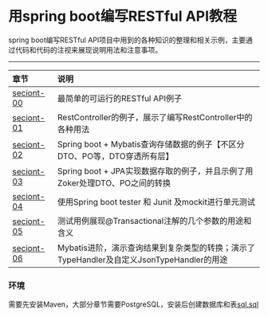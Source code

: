 # 用spring boot编写RESTful API教程

spring boot编写RESTful API项目中用到的各种知识的整理和相关示例，主要通过代码和代码的注视来展现说明用法和注意事项。

****

章节 | 说明 |
|:------------ |:--------------- |
|[seciont-00](./section-00) | 最简单的可运行的RESTful API例子  |
|[seciont-01](./section-01) | RestController的例子，展示了编写RestController中的各种用法  |
|[seciont-02](./section-02) | Spring boot + Mybatis查询存储数据的例子【不区分DTO、PO等，DTO穿透所有层】  |
|[seciont-03](./section-03) | Spring boot + JPA实现数据存取的例子，并且示例了用Zoker处理DTO、PO之间的转换 |
|[seciont-04](./section-04) | 使用Spring boot tester 和 Junit 及mockit进行单元测试 |
|[seciont-05](./section-05) | 测试用例展现@Transactional注解的几个参数的用途和含义 |
|[seciont-06](./section-06) | Mybatis进阶，演示查询结果到复杂类型的转换；演示了TypeHandler及自定义JsonTypeHandler的用途 |


### 环境

需要先安装Maven，大部分章节需要PostgreSQL，安装后创建数据库和表[sql.sql](./sql.sql)

